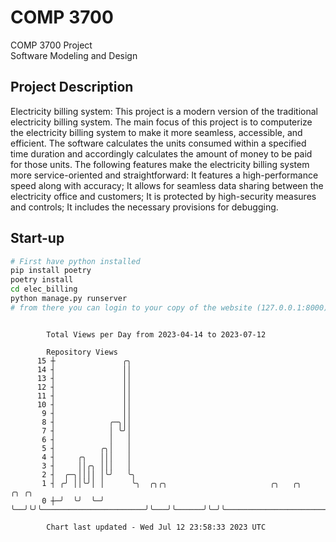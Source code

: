 # COMP 3700
COMP 3700 Project  
Software Modeling and Design
## Project Description
Electricity billing system: This project is a modern version of the traditional electricity billing system. The main focus of this project is to computerize the electricity billing system to make it more seamless, accessible, and efficient. The software calculates the units consumed within a specified time duration and accordingly calculates the amount of money to be paid for those units. The following features make the electricity billing system more service-oriented and straightforward: It features a high-performance speed along with accuracy; It allows for seamless data sharing between the electricity office and customers; It is protected by high-security measures and controls; It includes the necessary provisions for debugging.

## Start-up
```bash
# First have python installed
pip install poetry
poetry install
cd elec_billing
python manage.py runserver
# from there you can login to your copy of the website (127.0.0.1:8000), default creds are admin/admin
```

```

        Total Views per Day from 2023-04-14 to 2023-07-12

        Repository Views
      15 ┼               ╭╮
      14 ┤               ││
      13 ┤               ││
      12 ┤               ││
      11 ┤               ││
      10 ┤               ││
       9 ┤               ││
       8 ┤            ╭─╮││
       7 ┤            │ ╰╯│
       6 ┤            │   │
       5 ┤          ╭╮│   │
       4 ┤     ╭╮   │││   │
       3 ┤     ││╭╮ │││   │
       2 ┤  ╭─╮││││ │╰╯   ╰╮
       1 ┤ ╭╯ ││╰╯│ │      ╰╮  ╭╮╭╮                       ╭╮   ╭╮      ╭╮ ╭╮
       0 ┼─╯  ╰╯  ╰─╯       ╰──╯╰╯╰───────────────────────╯╰───╯╰──────╯╰─╯╰───────────────────────

        Chart last updated - Wed Jul 12 23:58:33 2023 UTC
        
```
